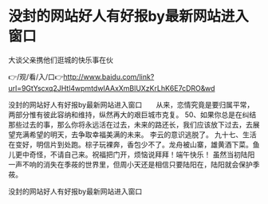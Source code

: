 # 没封的网站好人有好报by最新网站进入窗口
大谈父亲携他们逛城的快乐事在伙

👉/观/看/入/口👉http://www.baidu.com/link?url=9GtYscxq2JHtl4wpmtdwIAAxXmBlUXzKrLhK6E7cDRO&wd

没封的网站好人有好报by最新网站进入窗口　　从来，恋情究竟是要归属平常，两部分惟有彼此容纳和维持，纵然再大的艰巨城市克复。
	50、如果你总是在纠结那些过去的事，那么你将永远活在过去，未来的路还长，我们应该放下过去，去展望充满希望的明天，去争取幸福美满的未来。
李云的意识逃脱了。
	九十七、生活在变好，明信片到处跑。棕子玩裸奔，香包少不了。龙舟被山寨，雄黄酒下菜。鱼儿更中奇怪，不请自己来。祝福把门开，烦恼说拜拜！端午快乐！
虽然当初陆阳一声不响的消失在季莜的世界里，但周小天还是相信只要陆阳在，陆阳就会保护季莜。

没封的网站好人有好报by最新网站进入窗口
